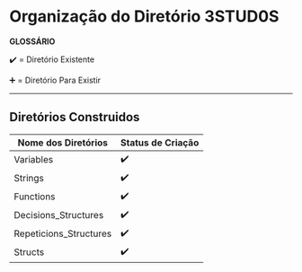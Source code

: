 # Organização do Diretório 3STUD0S

**GLOSSÁRIO**


:heavy_check_mark: = Diretório Existente

:heavy_plus_sign: = Diretório Para Existir

---

## Diretórios Construidos

Nome dos Diretórios|Status de Criação
|---|---|
Variables|:heavy_check_mark:
Strings|:heavy_check_mark:
Functions|:heavy_check_mark:
Decisions_Structures|:heavy_check_mark:
Repeticions_Structures|:heavy_check_mark:
Structs|:heavy_check_mark:
